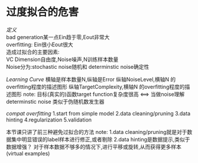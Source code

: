 # 过度拟合的危害  
  
*定义*   
bad generation某一点Ein趋于零,Eout非常大   
overfitting: Ein很小Eout很大   
造成过拟合的主要因素:   
VC Dimension自由度,Noise噪声,N训练样本数量  
Noise分为:stochastic noise随机和 determinstic noise确定性   

*Learning Curve*
横轴是样本数量N,纵轴是Error
纵轴NoiseLevel,横轴N 的overfitting程度的描述图形
纵轴TargetComplexity,横轴N 的overfitting程度的描述图形
note:
目标(真实的)函数target function复杂度很高 <==> 当做noise理解
determinstic noise 类似于伪随机数发生器

*compat overfitting*
1.start from simple model
2.data cleaning/pruning
3.data hinting
4.regularization
5.validation

本节课只讲了前三种避免过拟合的方法
note:
1.data cleaning/pruning就是对于数据集中明显错误的label样本进行修正,或者剔除
2.data hinting是数据提示,类似于数据增强？
对于样本数据不够多的情况下,进行平移或旋转,从而获得更多样本(virtual examples)
